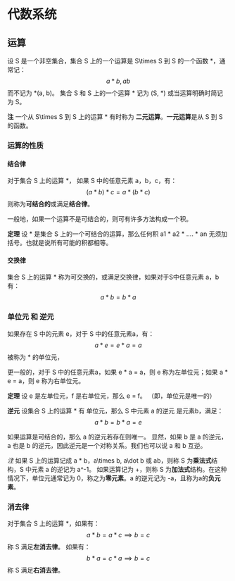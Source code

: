 # 代数系统

## 运算

设 S 是一个非空集合，集合 S 上的一个运算是 S\times S 到 S 的一个函数 *，通常记：
$$
a * b, ab
$$
而不记为 *(a, b)。
集合 S 和 S 上的一个运算 * 记为 (S, *) 或当运算明确时简记为 S。

**注** 一个从 S\times S 到 S 上的运算 * 有时称为 **二元运算**。**一元运算**是从 S 到 S 的函数。

### 运算的性质

#### 结合律

对于集合 S 上的运算 *， 如果 S 中的任意元素 a，b，c，有：
$$
(a * b) * c = a * (b * c)
$$
则称为**可结合的**或满足**结合律**。

一般地，如果一个运算不是可结合的，则可有许多方法构成一个积。

**定理** 设 * 是集合 S 上的一个可结合的运算，那么任何积 a1 * a2 * .... * an 无须加括号。也就是说所有可能的积都相等。

#### 交换律

集合 S 上的运算 * 称为可交换的，或满足交换律，如果对于S中任意元素 a，b 有：
$$
a * b = b * a
$$

### 单位元 和 逆元

如果存在 S 中的元素 e，对于 S 中的任意元素a，有：
$$
a * e = e * a = a
$$
被称为 * 的单位元，

更一般的，对于 S 中的任意元素a，如果 e * a = a，则 e 称为左单位元；如果 a * e = a，则 e 称为右单位元。

**定理** 设 e 是左单位元，f 是右单位元，那么 e = f。
（即，单位元是唯一的）

**逆元** 设集合 S 上的运算 * 有 单位元，那么 S 中元素 a 的逆元 是元素b，满足：
$$
a * b = b * a = e
$$

如果运算是可结合的，那么 a 的逆元若存在则唯一。
显然，如果 b 是 a 的逆元，a 也是 b 的逆元，因此逆元是一个对称关系。我们也可以说 a 和 b 互逆。

*注* 如果 S 上的运算记成 a * b，a\times b, a\dot b 或 ab，则称 S 为**乘法式**结构，S 中元素 a 的逆记为 a^-1。
如果运算记为 +，则称 S 为**加法式**结构。在这种情况下，单位元通常记为 0，称之为**零元素**。a 的逆元记为 -a，且称为a的**负元素**。

### 消去律

对于集合 S 上的运算 *，如果有：
$$
a * b = a * c \implies b = c
$$
称 S 满足**左消去律**。
如果有：
$$
b * a = c * a \implies b = c
$$
称 S 满足**右消去律**。
